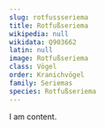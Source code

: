 ```yaml
---
slug: rotfussseriema
title: Rotfußseriema
wikipedia: null
wikidata: Q903662
latin: null
image: Rotfußseriema
class: Vögel
order: Kranichvögel
family: Seriemas
species: Rotfußseriema
---
```


I am content.
